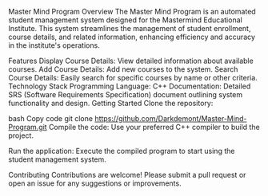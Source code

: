Master Mind Program
Overview
The Master Mind Program is an automated student management system designed for the Mastermind Educational Institute. This system streamlines the management of student enrollment, course details, and related information, enhancing efficiency and accuracy in the institute's operations.

Features
Display Course Details: View detailed information about available courses.
Add Course Details: Add new courses to the system.
Search Course Details: Easily search for specific courses by name or other criteria.
Technology Stack
Programming Language: C++
Documentation: Detailed SRS (Software Requirements Specification) document outlining system functionality and design.
Getting Started
Clone the repository:

bash
Copy code
git clone https://github.com/Darkdemont/Master-Mind-Program.git
Compile the code:
Use your preferred C++ compiler to build the project.

Run the application:
Execute the compiled program to start using the student management system.

Contributing
Contributions are welcome! Please submit a pull request or open an issue for any suggestions or improvements.
